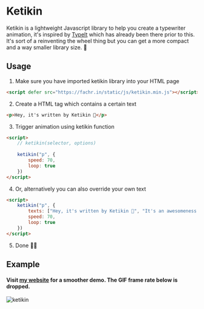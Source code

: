 # Ketikin

Ketikin is a lightweight Javascript library to help you create a typewriter animation, it's inspired by <a target="_blank" href="https://github.com/alexmacarthur/typeit">TypeIt</a> which has already been there prior to this. It's sort of a reinventing the wheel thing but you can get a more compact and a way smaller library size. 🤝 


## Usage
1. Make sure you have imported ketikin library into your HTML page
```html
<script defer src="https://fachr.in/static/js/ketikin.min.js"></script>
```
2. Create a HTML tag which contains a certain text
```html
<p>Hey, it's written by Ketikin 👋</p>
```
3. Trigger animation using ketikin function
```html
<script>
    // ketikin(selector, options)
  
    ketikin("p", {
        speed: 70,
        loop: true
    })
</script>
```
4. Or, alternatively you can also override your own text
```html
<script>
    ketikin("p", {
        texts: ["Hey, it's written by Ketikin 👋", "It's an awesomeness! 😍"],
        speed: 70,
        loop: true
    })
</script>
```
5. Done 🥳🐛

## Example
#### Visit <a target="_blank" href="https://fachr.in">my website</a> for a smoother demo. The GIF frame rate below is dropped.
![ketikin](https://user-images.githubusercontent.com/14908455/136647330-2c36de7d-cdc4-4abd-bb42-5ae418d58adf.gif)
